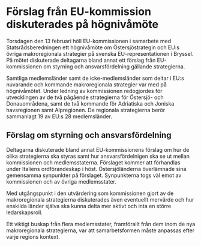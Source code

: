 # Förslag från EU-kommission diskuterades på högnivåmöte

Torsdagen den 13 februari höll EU\-kommissionen i samarbete med Statsrådsberedningen ett högnivåmöte om Östersjöstrategin och EU:s övriga makroregionala strategier på svenska EU\-representationen i Bryssel. På mötet diskuterade deltagarna bland annat ett förslag från EU\-kommissionen om styrning och ansvarsfördelning gällande strategierna.


Samtliga medlemsländer samt de icke\-medlemsländer som deltar i EU:s nuvarande och kommande makroregionala strategier var med på högnivåmötet. Under ledning av kommissionen redogjordes för utvecklingen av de två pågående strategierna för Östersjö\- och Donauområdena, samt de två kommande för Adriatiska och Joniska havsregionen samt Alpregionen. De regionala strategierna berör sammanlagt 19 av EU:s 28 medlemsländer.

## Förslag om styrning och ansvarsfördelning

Deltagarna diskuterade bland annat EU\-kommissionens förslag om hur de olika strategierna ska styras samt hur ansvarsfördelnigen ska se ut mellan kommissionen och medlemsstaterna. Förslaget kommer att förhandlas under Italiens ordförandeskap i höst. Östersjöländerna överlämnade sina gemensamma synpunkter på förslaget. Synpunkterna togs väl emot av kommissionen och av övriga medlemsstater.

Med utgångspunkt i den utvärdering som kommissionen gjort av de makroregionala strategierna diskuterades även eventuellt mervärde och hur enskilda länder själva ska kunna delta mer aktivt och inta en större ledarskapsroll.

Ett viktigt buskap från flera medlemsstater, framförallt från dem inom de nya makroregionala strategierna, var att samarbetsformen måste anpassas efter varje regions kontext.
